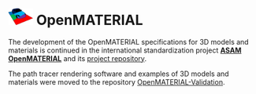 <img src="Logo.svg" alt="OpenMATERIAL_Logo" width="10%" height="10%"> OpenMATERIAL
============

The development of the OpenMATERIAL specifications for 3D models and materials is continued in the international standardization project **[ASAM OpenMATERIAL](https://www.asam.net/project-detail/asam-openmaterial/)** and its [project repository](https://github.com/asam-ev/OpenMATERIAL).

The path tracer rendering software and examples of 3D models and materials were moved to the repository [OpenMATERIAL-Validation](https://github.com/LudwigFriedmann/OpenMATERIAL-Validation).